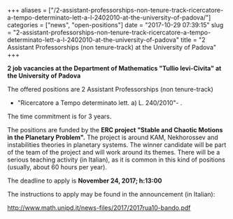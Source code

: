+++
aliases = ["/2-assistant-professorships-non-tenure-track-ricercatore-a-tempo-determinato-lett-a-l-2402010-at-the-university-of-padova/"]
categories = ["news", "open-positions"]
date = "2017-10-29 07:39:15"
slug = "2-assistant-professorships-non-tenure-track-ricercatore-a-tempo-determinato-lett-a-l-2402010-at-the-university-of-padova"
title = "2 Assistant Professorships (non tenure-track) at the University of Padova"
+++

**2 job vacancies at the Department of Mathematics "Tullio levi-Civita"
at the University of Padova**

The offered positions are 2 Assistant Professorships (non tenure-track)
- "Ricercatore a Tempo determinato lett. a) L. 240/2010"- .

The time commitment is for 3 years.

The positions are funded by the **ERC project "Stable and Chaotic
Motions in the Planetary Problem".** The project is around KAM,
Nekhorossev and instabilities theories in planetary systems. The winner
candidate will be part of the team of the project and will work around
its themes. There will be a serious teaching activity (in Italian), as
it is common in this kind of positions (usually, about 60 hours per
year).

The deadline to apply is **November 24, 2017; h:13:00**

The instructions to apply may be found in the announcement (in Italian):

<http://www.math.unipd.it/news-files/2017/2017rua10-bando.pdf>
